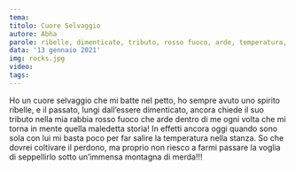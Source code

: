 ```yaml
---
tema:
titolo: Cuore Selvaggio
autore: Abha
parole: ribelle, dimenticato, tributo, rosso fuoco, arde, temperatura, perdono, montagna
data: '13 gennaio 2021'
img: rocks.jpg
video: 
tags: 
---
```

Ho un cuore selvaggio che mi batte nel petto, ho sempre avuto uno 
spirito ribelle, e il passato, lungi dall’essere dimenticato, ancora chiede il suo tributo nella mia rabbia rosso fuoco che arde dentro di me ogni volta che mi torna in mente quella maledetta storia! In effetti ancora oggi quando sono sola con lui mi basta poco per far salire la temperatura nella stanza. So che dovrei coltivare il perdono, ma proprio non riesco a farmi passare la voglia di seppellirlo sotto un’immensa montagna di merda!!!
